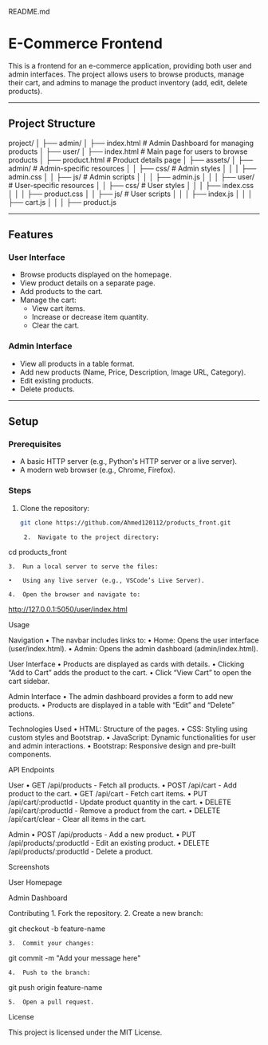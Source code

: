 README.md

# E-Commerce Frontend

This is a frontend for an e-commerce application, providing both user and admin interfaces. The project allows users to browse products, manage their cart, and admins to manage the product inventory (add, edit, delete products).

---

## **Project Structure**

project/
│
├── admin/
│   ├── index.html        # Admin Dashboard for managing products
│
├── user/
│   ├── index.html        # Main page for users to browse products
│   ├── product.html      # Product details page
│
├── assets/
│   ├── admin/            # Admin-specific resources
│   │   ├── css/          # Admin styles
│   │   │   ├── admin.css
│   │   ├── js/           # Admin scripts
│   │   │   ├── admin.js
│   │
│   ├── user/             # User-specific resources
│   │   ├── css/          # User styles
│   │   │   ├── index.css
│   │   │   ├── product.css
│   │   ├── js/           # User scripts
│   │   │   ├── index.js
│   │   │   ├── cart.js
│   │   │   ├── product.js

---

## **Features**

### **User Interface**
- Browse products displayed on the homepage.
- View product details on a separate page.
- Add products to the cart.
- Manage the cart:
  - View cart items.
  - Increase or decrease item quantity.
  - Clear the cart.

### **Admin Interface**
- View all products in a table format.
- Add new products (Name, Price, Description, Image URL, Category).
- Edit existing products.
- Delete products.

---

## **Setup**

### Prerequisites
- A basic HTTP server (e.g., Python's HTTP server or a live server).
- A modern web browser (e.g., Chrome, Firefox).

### Steps
1. Clone the repository:
   ```bash
   git clone https://github.com/Ahmed120112/products_front.git

	2.	Navigate to the project directory:

cd products_front


	3.	Run a local server to serve the files:
	
	•	Using any live server (e.g., VSCode’s Live Server).

	4.	Open the browser and navigate to:

http://127.0.0.1:5050/user/index.html

Usage

Navigation
	•	The navbar includes links to:
	•	Home: Opens the user interface (user/index.html).
	•	Admin: Opens the admin dashboard (admin/index.html).

User Interface
	•	Products are displayed as cards with details.
	•	Clicking “Add to Cart” adds the product to the cart.
	•	Click “View Cart” to open the cart sidebar.

Admin Interface
	•	The admin dashboard provides a form to add new products.
	•	Products are displayed in a table with “Edit” and “Delete” actions.

Technologies Used
	•	HTML: Structure of the pages.
	•	CSS: Styling using custom styles and Bootstrap.
	•	JavaScript: Dynamic functionalities for user and admin interactions.
	•	Bootstrap: Responsive design and pre-built components.

API Endpoints

User
	•	GET /api/products - Fetch all products.
	•	POST /api/cart - Add product to the cart.
	•	GET /api/cart - Fetch cart items.
	•	PUT /api/cart/:productId - Update product quantity in the cart.
	•	DELETE /api/cart/:productId - Remove a product from the cart.
	•	DELETE /api/cart/clear - Clear all items in the cart.

Admin
	•	POST /api/products - Add a new product.
	•	PUT /api/products/:productId - Edit an existing product.
	•	DELETE /api/products/:productId - Delete a product.

Screenshots

User Homepage

Admin Dashboard

Contributing
	1.	Fork the repository.
	2.	Create a new branch:

git checkout -b feature-name


	3.	Commit your changes:

git commit -m "Add your message here"


	4.	Push to the branch:

git push origin feature-name


	5.	Open a pull request.

License

This project is licensed under the MIT License.

